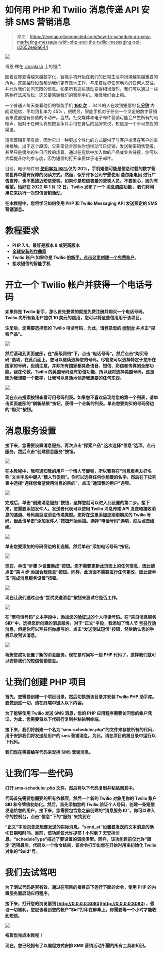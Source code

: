 # 如何用 PHP 和 Twilio 消息传递 API 安排 SMS 营销消息

> 原文：<https://levelup.gitconnected.com/how-to-schedule-an-sms-marketing-message-with-php-and-the-twilio-messaging-api-d2652ee9a644>

![](img/6abcbfebfe4cef122920bdc82d32a4f6.png)

肖恩·林在 [Unsplash](https://unsplash.com/s/photos/programming?utm_source=unsplash&utm_medium=referral&utm_content=creditCopyText) 上的照片

随着世界变得越来越数字化，智能手机开始在我们的日常生活中扮演越来越重要的角色。这些袖珍设备帮助我们更有效地工作，与来自世界任何地方的任何人交往，并允许我们访问无限的信息。如果所有这些活动变得相当激烈，我们可以通过一些购物疗法来放松，这又要感谢我们的智能手机。难怪我们会上瘾。

一个普通人每天查看他们的智能手机 [**160 次**](https://smallbiztrends.com/2020/03/2020-mobile-phone-usage-statistics.html) ，34%的人在收到短信的 [**5 分钟**](https://99firms.com/blog/sms-marketing-stats/#gref) 内阅读短信，平均回复率为 45% ，很明显，智能手机对于任何一个坚定的数字营销者来说都是有价值的不动产。当然，社交媒体和电子邮件营销可能会产生所有的嗡嗡声，但对于任何认真想把竞争对手甩在身后的品牌来说，短信是一个不可忽视的渠道。

短信营销非常有效，因为它以一种更加个性化的方式提供了与客户或潜在客户的直接接触。出于这个原因，它非常适合那些你想推动节日促销，发送秘密销售警报，甚至只是偶尔的生日问候的场景。通过在短信中加入你的产品或业务链接，你可以大幅提升你的参与度，因为短信的打开率要优于电子邮件。

目前，电子邮件的 [**使用率为 98%**](https://neilpatel.com/blog/sms-marketing/)**仅为 20%，手机短信可能是信息过载的[](https://www.forbes.com/sites/marketshare/2013/03/04/pulling-back-the-curtain-on-text-message-mobile-marketing/)**数字营销世界中最有保障的阅读方式。然而，似乎许多公司宁愿使用 [**莫尔斯电码**](https://www.forbes.com/sites/marketshare/2013/03/04/pulling-back-the-curtain-on-text-message-mobile-marketing/) 进行广告宣传，也不愿接近短信营销。如果你是短信害羞的营销人员，不要担心，因为有希望。恰好在 2022 年 1 月 12 日，Twilio 发布了一个 [**消息调度功能**](https://support.twilio.com/hc/en-us/articles/4406956913307-Can-I-schedule-Twilio-messages-to-be-sent-at-a-future-time-or-date-) ，我们将利用它来执行一次短信营销活动。****

****在本教程中，您将学习如何使用 PHP 和 Twilio Messaging API 发送预定的 SMS 营销消息。****

# ****教程要求****

*   ****PHP 7.4。最好是版本 8 或更高版本****
*   ****[全球安装的作曲家](https://getcomposer.org/)****
*   ****Twilio 账户:如果你是 Twilio [的新手，点击这里创建一个免费账户](http://www.twilio.com/referral/QlBtVJ)。****
*   ****接收短信的智能手机****

# ****开立一个 Twilio 帐户并获得一个电话号码****

****如果你是 Twilio 新手，那么首先要做的就是免费注册[](https://www.twilio.com/)**并购买一个电话号码。Twilio 向所有新用户提供 10 美元的信用，您可以将这些信用用于该项目。******

******注册后，您需要选择您的 Twilio 电话号码，为此，请登录您的 [**控制台**](https://console.twilio.com/?frameUrl=%2Fconsole%3Fx-target-region%3Dus1) 并点击“探索产品”。******

****![](img/315d5481a72a24ee2dfb1aff8d9f6f99.png)****

****然后滚动到页面底部，在“超级网络”下，点击“电话号码”。然后点击“购买号码”选项，在此页面上，您可以继续选择您的号码。尽管您可以选择特定于您所在国家的号码，但请注意，并非所有国家都具备语音、短信、彩信和传真的全部功能。我在伦敦，Twilio 的英国号码没有彩信功能，所以我将选择美国号码。这是因为我想要一个数字，让我可以灵活地创造我想要的任何东西。****

****![](img/f80124fa8986de5110da26e747853ef4.png)****

****现在点击搜索按钮查看可用号码列表。如果您不喜欢呈现给您的第一个列表，请单击页面底部的“刷新结果”按钮，获得一个全新的列表。单击您要购买的号码旁边的“购买”按钮。****

# ****消息服务设置****

****接下来，您需要设置消息服务。再次点击“探索产品”,这次选择“信息”选项。点击服务，然后点击“创建信息服务”按钮。****

****![](img/fd2e5fb32296435c163355d6b63ddc7c.png)****

****在本教程中，我将通知我的用户一个情人节促销，所以我将在“消息服务友好名称”文本字段中键入“情人节促销”。你可以选择任何你想要的名字。然后在下拉列表中选择“选择您希望使用消息的目的”，点击“通知我的用户”选项。****

****![](img/1334446ccfa749dbc527c55916cdd206.png)****

****完成后，单击“创建消息服务”按钮，这样您就可以进入此设置的第二步。接下来，您需要添加发件人。发送者代表可以使用 Twilio 消息传递 API 发送和接收消息的通道、号码类型或消息传递类型。您将在这里添加您刚刚购买的 Twilio 号码，因此请单击“添加发件人”按钮开始添加。选择“电话号码”选项，然后点击继续。****

****![](img/e216e4cb410d9dc360c1c5111a69d11c.png)****

****单击您要添加的号码旁边的复选框，然后单击“添加电话号码”按钮。****

****![](img/832e7ed15e82a5b78c924815fce9b0cb.png)****

****现在，单击“步骤 3:设置集成”按钮。您不需要更新此页面上的任何信息，因此请点击“第 4 步:添加合规信息”按钮。同样，此页面不需要进行任何更改，因此请单击“完成消息服务设置”按钮。****

****![](img/f60f6cffbe4cca49da95b8d55e2c474b.png)****

****现在让我们通过点击“尝试发送消息”按钮来测试它是否工作。****

****![](img/be0c6d4e5e1cb98a5ff4f8d28c340709.png)****

****在“至电话号码”文本字段中，添加您的[验证过的](https://support.twilio.com/hc/en-us/articles/223180048-Adding-a-Verified-Phone-Number-or-Caller-ID-with-Twilio)个人电话号码。在“来自消息服务 SID”中，选择您新创建的消息服务。对于“正文”字段，我添加了情人节 [**号召行动**](https://www.crazyegg.com/blog/call-to-action-examples/) 消息，但是你可以写任何你想写的。点击“发送测试短信”按钮，然后确认您的手机已收到该消息。****

****![](img/28b8c966a1989ac6dccbef688954b9e8.png)****

****祝贺您成功设置了新的消息服务。现在是时候写一些 PHP 代码了，这样我们就可以安排我们的短信营销信息。****

# ****让我们创建 PHP 项目****

****首先，您需要创建一个项目目录，然后切换到该目录并安装 Twilio PHP 助手库。要做到这一切，请在终端中键入以下内容。****

****为了能够使用 Twilio 发送 SMS 消息，您的 PHP 应用程序需要访问您的帐户凭证，为此，您需要将以下代码行复制并粘贴到终端。****

****接下来，我们将创建一个名为“sms-scheduler.php”的文件来存放所有的代码，用于安排我们将发送给用户的 sms 营销消息。为此，请在项目的根目录中运行以下代码。****

****我们现在需要编写代码来安排 SMS 营销消息。****

# ****让我们写一些代码****

****打开 sms-scheduler.php 文件，然后将以下代码复制并粘贴到其中。****

****代码首先需要您需要的所有依赖项。然后一个新的 Twilio 对象用你的 Twilio 账户 SID 和令牌值初始化。然后，首先添加您的 Twilio 验证个人号码，创建一条短信发送给您的用户。接下来，您需要包含您之前创建的“消息服务 ID”。你可以进入你的控制台，点击“信息”下的“服务”来找到它****

****“正文”字段包含您想要发送的实际消息。“send_at”设置要发送的文本消息的确切日期和时间。目前，该功能仅允许提前 1 小时到 7 天安排消息。“scheduleType”描述了要设置的调度类型。同样，该功能目前仅允许“固定”选项最后，代码以一个命令结束，该命令打印出您在开始时用来初始化 Twilio 对象的“$sid”号。****

# ****我们去试驾吧****

****为了测试代码是否有效，通过在项目的根目录下运行下面的命令，使用 PHP 的内置服务器启动应用程序。****

****接下来，打开您的浏览器到 [http://0.0.0.0:8080](http://0.0.0.0:8080) ，假设一切顺利，您应该看到您的帐户“$id”打印在屏幕上。你需要等一个小时才能收到短信。****

****![](img/c784363235fafdd780a64bb5a03a78f7.png)****

****祝贺您完成本教程！****

****现在，您已经拥有了以编程方式安排 SMS 营销活动所需的所有工具和知识。****